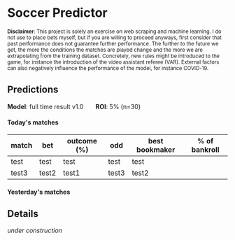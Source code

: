 # Soccer Predictor
<sub>__Disclaimer__: This project is solely an exercise on web scraping and machine learning.
I do not use to place bets myself, but if you are willing to proceed anyways, first consider that past performance
does not guarantee further performance. The further to the future we get, the more the conditions the matches are
played change and the more we are extrapolating from the training dataset. Concretely, new rules might be
introduced to the game, for instance the introduction of the video assistant referee (VAR). External factors can also
negatively influence the performance of the model, for instance COVID-19.</sub>

## Predictions
__Model__: full time result v1.0 &nbsp;&nbsp;&nbsp;&nbsp;&nbsp;&nbsp;__ROI__: 5% (n=30)
#### Today's matches
|match|bet|outcome (%)|odd|best bookmaker|% of bankroll|
|---  |---|---        |---|---           |---|
|test|test|test|test|test|
|test3|test2|test1|test3|test2|

#### Yesterday's matches
    
## Details
_under construction_

